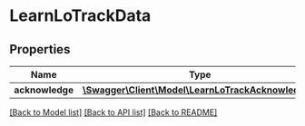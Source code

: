# LearnLoTrackData

## Properties
Name | Type | Description | Notes
------------ | ------------- | ------------- | -------------
**acknowledge** | [**\Swagger\Client\Model\LearnLoTrackAcknowledge[]**](LearnLoTrackAcknowledge.md) |  | 

[[Back to Model list]](../README.md#documentation-for-models) [[Back to API list]](../README.md#documentation-for-api-endpoints) [[Back to README]](../README.md)


